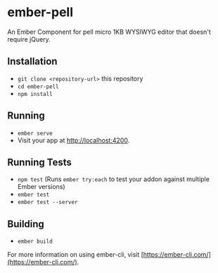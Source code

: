 # ember-pell

An Ember Component for pell micro 1KB WYSIWYG editor that doesn't require jQuery.

## Installation

* `git clone <repository-url>` this repository
* `cd ember-pell`
* `npm install`

## Running

* `ember serve`
* Visit your app at [http://localhost:4200](http://localhost:4200).

## Running Tests

* `npm test` (Runs `ember try:each` to test your addon against multiple Ember versions)
* `ember test`
* `ember test --server`

## Building

* `ember build`

For more information on using ember-cli, visit [https://ember-cli.com/](https://ember-cli.com/).
